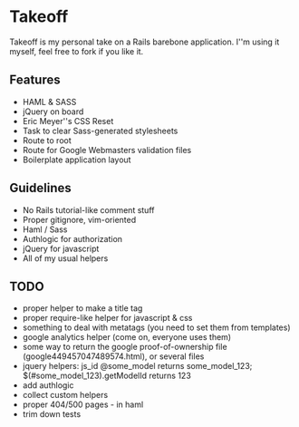 # Takeoff 

Takeoff is my personal take on a Rails barebone application. I''m using it myself, feel free to fork if you like it.

## Features

* HAML & SASS
* jQuery on board
* Eric Meyer''s CSS Reset
* Task to clear Sass-generated stylesheets
* Route to root 
* Route for Google Webmasters validation files
* Boilerplate application layout

## Guidelines

* No Rails tutorial-like comment stuff
* Proper gitignore, vim-oriented
* Haml / Sass
* Authlogic for authorization
* jQuery for javascript
* All of my usual helpers

## TODO

* proper helper to make a title tag
* proper require-like helper for javascript & css
* something to deal with metatags (you need to set them from templates)
* google analytics helper (come on, everyone uses them)
* some way to return the google proof-of-ownership file (google449457047489574.html), or several files
* jquery helpers: js_id @some_model returns some_model_123; $(#some_model_123).getModelId returns 123
* add authlogic
* collect custom helpers
* proper 404/500 pages - in haml
* trim down tests
